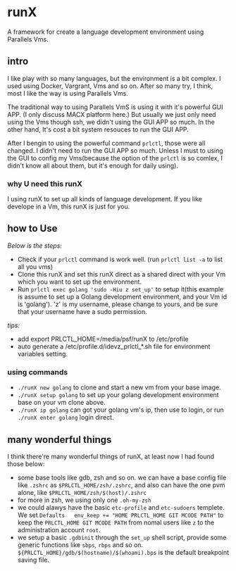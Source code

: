 # runX
A framework for create a language development environment using Parallels Vms.


## intro

I like play with so many languages, but the environment is a bit complex.
I used using Docker, Vargrant, Vms and so on. After so many try, I think,  
most I like the way is using Parallels Vms.

The traditional way to using Parallels VmS is using it with it's powerful GUI APP.
(I only discuss MACX platform here.) But usually we just only need using the Vms
though ssh, we didn't using the GUI APP so much. In the other hand, It's cost a bit
system resouces to run the GUI APP.

After I bengin to using the powerful command `prlctl`, those were all changed.
I didn't need to run the GUI APP so much. Unless I must to using the GUI to config
my Vms(because the option of the `prlctl` is so comlex, 
I didn't know all about them, but it's enough for daily using).


### why U need this runX

I using runX to set up all kinds of language development. If you like develope in
a Vm, this runX is just for you.


## how to Use

*Below is the steps:*

* Check if your `prlctl` command is work well. (run `prlctl list -a` to list all you vms)
* Clone this runX and set this runX direct as a shared direct with your Vm which you want 
  to set up the environment.
* Run `prlctl exec golang 'sudo -Hiu z set_up'` to setup it(this example is assume to set
  up a Golang development environment, and your Vm id is 'golang'). 'z' is my username,
  please change to yours, and be sure that your username have a sudo permission.


*tips:*

* add export PRLCTL_HOME=/media/psf/runX to /etc/profile
* auto generate a /etc/profile.d/idevz_prlctl_*.sh file for environment variables setting.


### using commands

* `./runX new golang` to clone and start a new vm from your base image.
* `./runX setup golang` to set up your golang development environment base on your vm clone above.
* `./runX ip golang` can got your golang vm's ip, then use to login, 
  or run `./runX enter golang` login direct.


## many wonderful things

I think there're many wonderful things of runX, at least now I had found those below:

* some base tools like gdb, zsh and so on. we can have a base config file like `.zshrc` 
  as `$PRLCTL_HOME/zsh/.zshrc`, and also can have the one pvm alone, like `$PRLCTL_HOME/zsh/$(host)/.zshrc`
* for more in zsh, we using only one `.oh-my-zsh`
* we could alawys have the basic `etc-profile` and `etc-sudoers` templete. We set `Defaults   env_keep += "HOME PRLCTL_HOME GIT MCODE PATH"`
  to keep the `PRLCTL_HOME GIT MCODE PATH` from nomal users like `z` to the administration account `root`.
* we setup a basic `.gdbinit` through the `set_up` shell script, provide some generic 
  functions like `sbps`, `rbps` and so on. `${PRLCTL_HOME}/gdb/$(hostname)/$(whoami).bps` is
  the default breakpoint saving file.